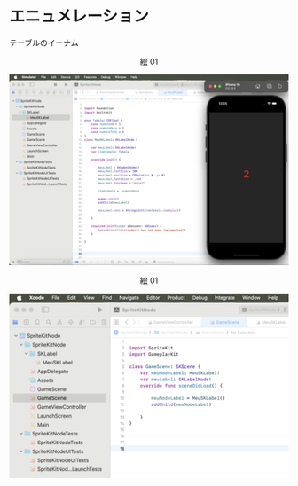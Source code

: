 # エニュメレーション

テーブルのイーナム

<div align="center">
絵 01
</div>

![](Imagens/SpriteKit-Enum-Img01.png)

<div align="center">
絵 01
</div>

![](Imagens/SpriteKit-Enum-Img02.png)